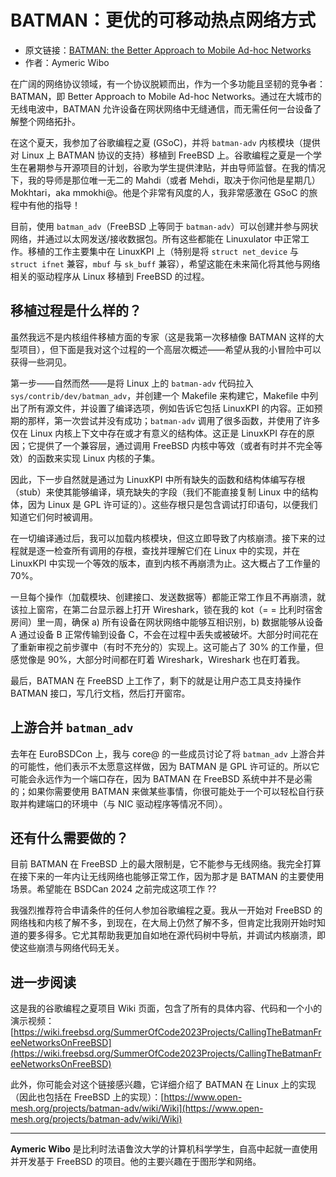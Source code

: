 # BATMAN：更优的可移动热点网络方式

- 原文链接：[BATMAN: the Better Approach to Mobile Ad-hoc Networks](https://freebsdfoundation.org/our-work/journal/browser-based-edition/networking-10th-anniversary/batman-the-better-approach-to-mobile-ad-hoc-networks/)
- 作者：Aymeric Wibo

在广阔的网络协议领域，有一个协议脱颖而出，作为一个多功能且坚韧的竞争者：BATMAN，即 Better Approach to Mobile Ad-hoc Networks。通过在大城市的无线电波中，BATMAN 允许设备在网状网络中无缝通信，而无需任何一台设备了解整个网络拓扑。

在这个夏天，我参加了谷歌编程之夏 (GSoC)，并将 `batman-adv` 内核模块（提供对 Linux 上 BATMAN 协议的支持）移植到 FreeBSD 上。谷歌编程之夏是一个学生在暑期参与开源项目的计划，谷歌为学生提供津贴，并由导师监督。在我的情况下，我的导师是那位唯一无二的 Mahdi（或者 Mehdi，取决于你问他是星期几）Mokhtari，aka mmokhi@。他是个非常有风度的人，我非常感激在 GSoC 的旅程中有他的指导！

目前，使用 `batman_adv`（FreeBSD 上等同于 `batman-adv`）可以创建并参与网状网络，并通过以太网发送/接收数据包。所有这些都能在 Linuxulator 中正常工作。移植的工作主要集中在 LinuxKPI 上（特别是将 `struct net_device` 与 `struct ifnet` 兼容，`mbuf` 与 `sk_buff` 兼容），希望这能在未来简化将其他与网络相关的驱动程序从 Linux 移植到 FreeBSD 的过程。

## 移植过程是什么样的？

虽然我远不是内核组件移植方面的专家（这是我第一次移植像 BATMAN 这样的大型项目），但下面是我对这个过程的一个高层次概述——希望从我的小冒险中可以获得一些洞见。

第一步——自然而然——是将 Linux 上的 `batman-adv` 代码拉入 `sys/contrib/dev/batman_adv`，并创建一个 Makefile 来构建它，Makefile 中列出了所有源文件，并设置了编译选项，例如告诉它包括 LinuxKPI 的内容。正如预期的那样，第一次尝试并没有成功；`batman-adv` 调用了很多函数，并使用了许多仅在 Linux 内核上下文中存在或才有意义的结构体。这正是 LinuxKPI 存在的原因；它提供了一个兼容层，通过调用 FreeBSD 内核中等效（或者有时并不完全等效）的函数来实现 Linux 内核的子集。

因此，下一步自然就是通过为 LinuxKPI 中所有缺失的函数和结构体编写存根（stub）来使其能够编译，填充缺失的字段（我们不能直接复制 Linux 中的结构体，因为 Linux 是 GPL 许可证的）。这些存根只是包含调试打印语句，以便我们知道它们何时被调用。

在一切编译通过后，我可以加载内核模块，但这立即导致了内核崩溃。接下来的过程就是逐一检查所有调用的存根，查找并理解它们在 Linux 中的实现，并在 LinuxKPI 中实现一个等效的版本，直到内核不再崩溃为止。这大概占了工作量的 70%。

一旦每个操作（加载模块、创建接口、发送数据等）都能正常工作且不再崩溃，就该拉上窗帘，在第二台显示器上打开 Wireshark，锁在我的 kot（= = 比利时宿舍房间）里一周，确保 a) 所有设备在网状网络中能够互相识别，b) 数据能够从设备 A 通过设备 B 正常传输到设备 C，不会在过程中丢失或被破坏。大部分时间花在了重新审视之前步骤中（有时不充分的）实现上。这可能占了 30% 的工作量，但感觉像是 90%，大部分时间都在盯着 Wireshark，Wireshark 也在盯着我。

最后，BATMAN 在 FreeBSD 上工作了，剩下的就是让用户态工具支持操作 BATMAN 接口，写几行文档，然后打开窗帘。

## 上游合并 `batman_adv`

去年在 EuroBSDCon 上，我与 core@ 的一些成员讨论了将 `batman_adv` 上游合并的可能性，他们表示不太愿意这样做，因为 BATMAN 是 GPL 许可证的。所以它可能会永远作为一个端口存在，因为 BATMAN 在 FreeBSD 系统中并不是必需的；如果你需要使用 BATMAN 来做某些事情，你很可能处于一个可以轻松自行获取并构建端口的环境中（与 NIC 驱动程序等情况不同）。

## 还有什么需要做的？

目前 BATMAN 在 FreeBSD 上的最大限制是，它不能参与无线网络。我完全打算在接下来的一年内让无线网络也能够正常工作，因为那才是 BATMAN 的主要使用场景。希望能在 BSDCan 2024 之前完成这项工作 ??

我强烈推荐符合申请条件的任何人参加谷歌编程之夏。我从一开始对 FreeBSD 的网络栈和内核了解不多，到现在，在大局上仍然了解不多，但肯定比我刚开始时知道的要多得多。它尤其帮助我更加自如地在源代码树中导航，并调试内核崩溃，即使这些崩溃与网络代码无关。

## 进一步阅读

这是我的谷歌编程之夏项目 Wiki 页面，包含了所有的具体内容、代码和一个小的演示视频：[https://wiki.freebsd.org/SummerOfCode2023Projects/CallingTheBatmanFreeNetworksOnFreeBSD](https://wiki.freebsd.org/SummerOfCode2023Projects/CallingTheBatmanFreeNetworksOnFreeBSD)

此外，你可能会对这个链接感兴趣，它详细介绍了 BATMAN 在 Linux 上的实现（因此也包括在 FreeBSD 上的实现）：[https://www.open-mesh.org/projects/batman-adv/wiki/Wiki](https://www.open-mesh.org/projects/batman-adv/wiki/Wiki)

---


**Aymeric Wibo** 是比利时法语鲁汶大学的计算机科学学生，自高中起就一直使用并开发基于 FreeBSD 的项目。他的主要兴趣在于图形学和网络。

